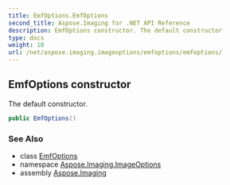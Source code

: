 ```yaml
---
title: EmfOptions.EmfOptions
second_title: Aspose.Imaging for .NET API Reference
description: EmfOptions constructor. The default constructor
type: docs
weight: 10
url: /net/aspose.imaging.imageoptions/emfoptions/emfoptions/
---
```

## EmfOptions constructor

The default constructor.

```csharp
public EmfOptions()
```

### See Also

* class [EmfOptions](../)
* namespace [Aspose.Imaging.ImageOptions](../../emfoptions/)
* assembly [Aspose.Imaging](../../../)


